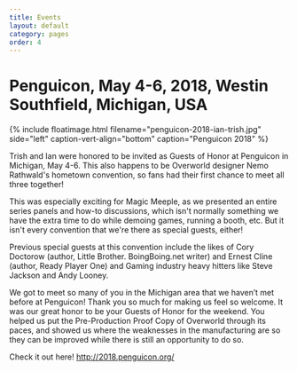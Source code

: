 ```yaml
---
title: Events
layout: default
category: pages
order: 4
---
```

# Penguicon, May 4-6, 2018, Westin Southfield, Michigan, USA

{% include floatimage.html filename="penguicon-2018-ian-trish.jpg" side="left" caption-vert-align="bottom" caption="Penguicon 2018" %}

Trish and Ian were honored to be invited as Guests of Honor at Penguicon in Michigan, May 4-6. This also happens to be Overworld designer Nemo Rathwald's hometown convention, so fans had their first chance to meet all three together! 

This was especially exciting for Magic Meeple, as we presented an entire series panels and how-to discussions, which isn't normally something we have the extra time to do while demoing games, running a booth, etc. But it isn't every convention that we're there as special guests, either! 

Previous special guests at this convention include the likes of Cory Doctorow (author, Little Brother. BoingBoing.net writer) and Ernest Cline (author, Ready Player One) and Gaming industry heavy hitters like Steve Jackson and Andy Looney. 

We got to meet so many of you in the Michigan area that we haven’t met before at Penguicon! Thank you so much for making us feel so welcome. It was our great honor to be your Guests of Honor for the weekend. You helped us put the Pre-Production Proof Copy of Overworld through its paces, and showed us where the weaknesses in the manufacturing are so they can be improved while there is still an opportunity to do so.

Check it out here! http://2018.penguicon.org/
